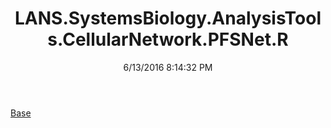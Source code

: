 ﻿---
title: LANS.SystemsBiology.AnalysisTools.CellularNetwork.PFSNet.R
date: 6/13/2016 8:14:32 PM
---

[Base](T-LANS.SystemsBiology.AnalysisTools.CellularNetwork.PFSNet.R.Base.html)
